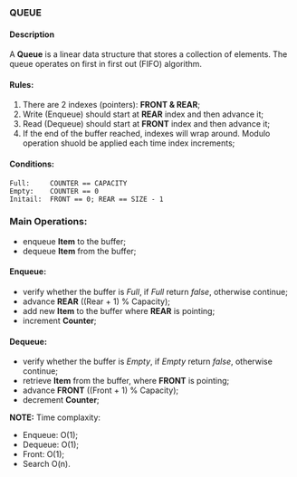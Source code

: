 ### QUEUE

#### Description

A **Queue** is a linear data structure that stores a collection of elements. The queue operates on first in first out (FIFO) algorithm. 

#### Rules:

1. There are 2 indexes (pointers): **FRONT & REAR**;
2. Write (Enqueue) should start at **REAR** index and then advance it;
3. Read (Dequeue) should start at **FRONT** index and then advance it;
4. If the end of the buffer reached, indexes will wrap around. Modulo operation shuold be applied each time index increments;

#### Conditions:
```
Full:     COUNTER == CAPACITY
Empty:    COUNTER == 0
Initail:  FRONT == 0; REAR == SIZE - 1
```

### Main Operations:

* enqueue **Item** to the buffer;
* dequeue **Item** from the buffer;

#### Enqueue:

* verify whether the buffer is *Full*, if *Full* return *false*, otherwise continue;
* advance **REAR** ((Rear + 1) % Capacity);
* add new **Item** to the buffer where **REAR** is pointing;
* increment **Counter**;

#### Dequeue:

* verify whether the buffer is *Empty*, if *Empty* return *false*, otherwise continue;
* retrieve **Item** from the buffer, where **FRONT** is pointing;
* advance **FRONT** ((Front + 1) % Capacity);
* decrement **Counter**;

**NOTE:** Time complaxity:

- Enqueue: O(1);
- Dequeue: O(1);
- Front: O(1);
- Search O(n).

